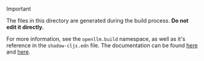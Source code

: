 > [!IMPORTANT]
> The files in this directory are generated during the build process. **Do not edit it directly.**
>
> For more information, see the `openllm.build` namespace, as well as it's reference in the `shadow-cljs.edn` file. The documentation can be found [here](https://shadow-cljs.github.io/docs/UsersGuide.html#build-hooks) and [here](https://shadow-cljs.github.io/docs/UsersGuide.html#compile-stages).

